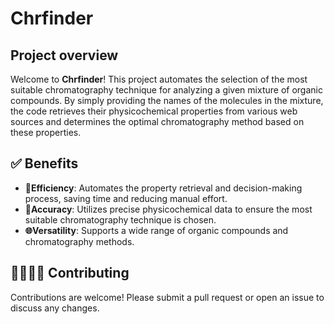 # Chrfinder

## Project overview

Welcome to **Chrfinder**! This project automates the selection of the most suitable chromatography technique for analyzing a given mixture of organic compounds. By simply providing the names of the molecules in the mixture, the code retrieves their physicochemical properties from various web sources and determines the optimal chromatography method based on these properties.

## ✅ Benefits

- **🚀Efficiency**: Automates the property retrieval and decision-making process, saving time and reducing manual effort.
- **🎯Accuracy**: Utilizes precise physicochemical data to ensure the most suitable chromatography technique is chosen.
- **🌐Versatility**: Supports a wide range of organic compounds and chromatography methods.

## 🫱🏽‍🫲🏼 Contributing
Contributions are welcome! Please submit a pull request or open an issue to discuss any changes.
